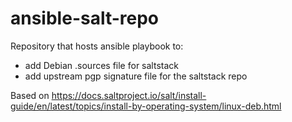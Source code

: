 # ansible-salt-repo
Repository that hosts ansible playbook to:
 - add Debian .sources file for saltstack
 - add upstream pgp signature file for the saltstack repo

Based on https://docs.saltproject.io/salt/install-guide/en/latest/topics/install-by-operating-system/linux-deb.html
